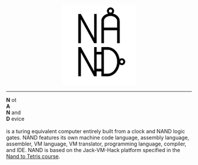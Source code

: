 <p align="center">
    <img src="logo.png" width="200">
</p>
<hr>

<b>N</b> ot\
<b>A</b> \
<b>N</b> and\
<b>D</b> evice\
\
is a turing equivalent computer entirely built from a clock and NAND logic gates. NAND features its own machine code language, assembly language, assembler, VM language, VM translator, programming language, compiler, and IDE. NAND is based on the Jack-VM-Hack platform specified in the [Nand to Tetris course](https://www.nand2tetris.org).
